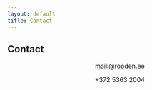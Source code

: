 ```yaml
---
layout: default
title: Contact
---
```


Contact
-------

<center>

maili@rooden.ee

+372 5363 2004

</center>

